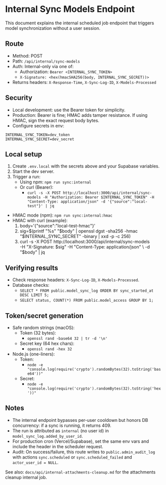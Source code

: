 # Internal Sync Models Endpoint

This document explains the internal scheduled job endpoint that triggers model synchronization without a user session.

## Route

- Method: POST
- Path: `/api/internal/sync-models`
- Auth: Internal-only via one of:
  - Authorization: `Bearer <INTERNAL_SYNC_TOKEN>`
  - `X-Signature: <hex(hmacSHA256(body, INTERNAL_SYNC_SECRET))>`
- Returns headers: `X-Response-Time`, `X-Sync-Log-ID`, `X-Models-Processed`

## Security

- Local development: use the Bearer token for simplicity.
- Production: Bearer is fine; HMAC adds tamper resistance. If using HMAC, sign the exact request body bytes.
- Configure secrets in env:

```
INTERNAL_SYNC_TOKEN=dev_token
INTERNAL_SYNC_SECRET=dev_secret
```

## Local setup

1. Create `.env.local` with the secrets above and your Supabase variables.
2. Start the dev server.
3. Trigger a run:
   - Using npm: `npm run sync:internal`
   - Or curl (Bearer):
     - `curl -s -X POST http://localhost:3000/api/internal/sync-models -H "Authorization: Bearer $INTERNAL_SYNC_TOKEN" -H "Content-Type: application/json" -d '{"source":"local-test"}' | jq`

- HMAC mode (npm): `npm run sync:internal:hmac`
- HMAC with curl (example):
  1. body='{"source":"local-test-hmac"}'
  2. sig=$(printf "%s" "$body" | openssl dgst -sha256 -hmac "$INTERNAL_SYNC_SECRET" -binary | xxd -p -c 256)
  3. curl -s -X POST http://localhost:3000/api/internal/sync-models \
     -H "X-Signature: $sig" -H "Content-Type: application/json" \
      -d "$body" | jq

## Verifying results

- Check response headers: `X-Sync-Log-ID`, `X-Models-Processed`.
- Database checks:
  - `SELECT * FROM public.model_sync_log ORDER BY sync_started_at DESC LIMIT 5;`
  - `SELECT status, COUNT(*) FROM public.model_access GROUP BY 1;`

## Token/secret generation

- Safe random strings (macOS):
  - Token (32 bytes):
    - `openssl rand -base64 32 | tr -d '\n'`
  - Secret key (64 hex chars):
    - `openssl rand -hex 32`
- Node.js (one-liners):
  - Token:
    - `node -e "console.log(require('crypto').randomBytes(32).toString('base64'))"`
  - Secret:
    - `node -e "console.log(require('crypto').randomBytes(32).toString('hex'))"`

## Notes

- The internal endpoint bypasses per-user cooldown but honors DB concurrency: if a sync is running, it returns 409.
- The run is attributed as `internal` (no user id) in `model_sync_log.added_by_user_id`.
- For production cron (Vercel/Supabase), set the same env vars and include the header in the scheduler request.
- Audit: On success/failure, this route writes to `public.admin_audit_log` with actions `sync.scheduled` or `sync.scheduled_failed` and `actor_user_id = NULL`.

See also: `docs/api/internal-attachments-cleanup.md` for the attachments cleanup internal job.
